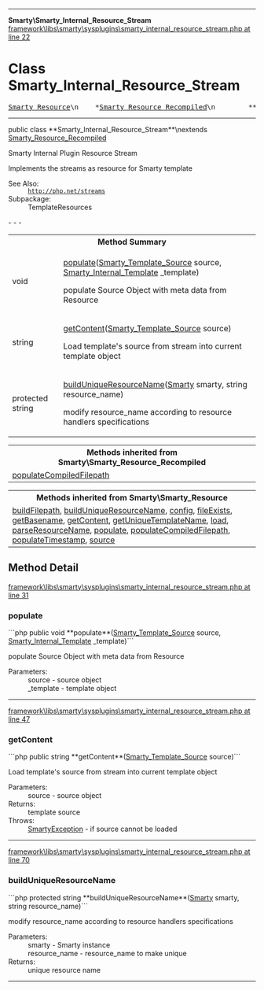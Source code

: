 - - -

**Smarty\Smarty_Internal_Resource_Stream**
<a href="https://github.com/JeyDotC/Hirudo-docs/blob/master/source/framework/libs/smarty/sysplugins/smarty_internal_resource_stream.php.md#line22" class="location">framework\libs\smarty\sysplugins\smarty_internal_resource_stream.php at line 22</a>

# Class Smarty_Internal_Resource_Stream #

<pre class="tree"><a href="https://github.com/JeyDotC/Hirudo-docs/blob/master/smarty/smarty_resource.html">Smarty_Resource</a>\n    *<a href="https://github.com/JeyDotC/Hirudo-docs/blob/master/smarty/smarty_resource_recompiled.html">Smarty_Resource_Recompiled</a>\n        *** Smarty_Internal_Resource_Stream **\n</pre>

- - -

<p class="signature">public  class **Smarty_Internal_Resource_Stream**\nextends <a href="https://github.com/JeyDotC/Hirudo-docs/blob/master/smarty/smarty_resource_recompiled.html">Smarty_Resource_Recompiled</a>

</p>

<div class="comment" id="overview_description"><p>Smarty Internal Plugin Resource Stream</p><p>Implements the streams as resource for Smarty template</p></div>

<dl>
<dt>See Also:</dt>
<dd><code><a href="http://php.net/streams">http://php.net/streams</a></code></dd>
<dt>Subpackage:</dt>
<dd>TemplateResources</dd>
</dl>
- - -

<table id="summary_method">
<tr><th colspan="2">Method Summary</th></tr>
<tr>
<td class="type"> void</td>
<td class="description"><p class="name"><a href="#populate()">populate</a>(<a href="../smarty/smarty_template_source.html">Smarty_Template_Source</a> source, <a href="../smarty/smarty_internal_template.html">Smarty_Internal_Template</a> _template)</p><p class="description">populate Source Object with meta data from Resource</p></td>
</tr>
<tr>
<td class="type"> string</td>
<td class="description"><p class="name"><a href="#getContent()">getContent</a>(<a href="../smarty/smarty_template_source.html">Smarty_Template_Source</a> source)</p><p class="description">Load template's source from stream into current template object</p></td>
</tr>
<tr>
<td class="type">protected  string</td>
<td class="description"><p class="name"><a href="#buildUniqueResourceName()">buildUniqueResourceName</a>(<a href="../smarty/smarty.html">Smarty</a> smarty, string resource_name)</p><p class="description">modify resource_name according to resource handlers specifications</p></td>
</tr>
</table>

<table class="inherit">
<tr><th colspan="2">Methods inherited from Smarty\Smarty_Resource_Recompiled</th></tr>
<tr><td><a href="https://github.com/JeyDotC/Hirudo-docs/blob/master/smarty/smarty_resource_recompiled.html#populateCompiledFilepath()">populateCompiledFilepath</a></td></tr></table>

<table class="inherit">
<tr><th colspan="2">Methods inherited from Smarty\Smarty_Resource</th></tr>
<tr><td><a href="https://github.com/JeyDotC/Hirudo-docs/blob/master/smarty/smarty_resource.html#buildFilepath()">buildFilepath</a>, <a href="https://github.com/JeyDotC/Hirudo-docs/blob/master/smarty/smarty_resource.html#buildUniqueResourceName()">buildUniqueResourceName</a>, <a href="https://github.com/JeyDotC/Hirudo-docs/blob/master/smarty/smarty_resource.html#config()">config</a>, <a href="https://github.com/JeyDotC/Hirudo-docs/blob/master/smarty/smarty_resource.html#fileExists()">fileExists</a>, <a href="https://github.com/JeyDotC/Hirudo-docs/blob/master/smarty/smarty_resource.html#getBasename()">getBasename</a>, <a href="https://github.com/JeyDotC/Hirudo-docs/blob/master/smarty/smarty_resource.html#getContent()">getContent</a>, <a href="https://github.com/JeyDotC/Hirudo-docs/blob/master/smarty/smarty_resource.html#getUniqueTemplateName()">getUniqueTemplateName</a>, <a href="https://github.com/JeyDotC/Hirudo-docs/blob/master/smarty/smarty_resource.html#load()">load</a>, <a href="https://github.com/JeyDotC/Hirudo-docs/blob/master/smarty/smarty_resource.html#parseResourceName()">parseResourceName</a>, <a href="https://github.com/JeyDotC/Hirudo-docs/blob/master/smarty/smarty_resource.html#populate()">populate</a>, <a href="https://github.com/JeyDotC/Hirudo-docs/blob/master/smarty/smarty_resource.html#populateCompiledFilepath()">populateCompiledFilepath</a>, <a href="https://github.com/JeyDotC/Hirudo-docs/blob/master/smarty/smarty_resource.html#populateTimestamp()">populateTimestamp</a>, <a href="https://github.com/JeyDotC/Hirudo-docs/blob/master/smarty/smarty_resource.html#source()">source</a></td></tr></table>

<h2 id="detail_method">Method Detail</h2>
<a href="https://github.com/JeyDotC/Hirudo-docs/blob/master/source/framework/libs/smarty/sysplugins/smarty_internal_resource_stream.php.md#line31" class="location">framework\libs\smarty\sysplugins\smarty_internal_resource_stream.php at line 31</a>

<h3 id="populate()">populate</h3>
```php
public  void **populate**(<a href="../smarty/smarty_template_source.html">Smarty_Template_Source</a> source, <a href="../smarty/smarty_internal_template.html">Smarty_Internal_Template</a> _template)```
<div class="details">
<p>populate Source Object with meta data from Resource</p><dl>
<dt>Parameters:</dt>
<dd>source - source object</dd>
<dd>_template - template object</dd>
</dl>
</div>

- - -

<a href="https://github.com/JeyDotC/Hirudo-docs/blob/master/source/framework/libs/smarty/sysplugins/smarty_internal_resource_stream.php.md#line47" class="location">framework\libs\smarty\sysplugins\smarty_internal_resource_stream.php at line 47</a>

<h3 id="getContent()">getContent</h3>
```php
public  string **getContent**(<a href="../smarty/smarty_template_source.html">Smarty_Template_Source</a> source)```
<div class="details">
<p>Load template's source from stream into current template object</p><dl>
<dt>Parameters:</dt>
<dd>source - source object</dd>
<dt>Returns:</dt>
<dd>template source</dd>
<dt>Throws:</dt>
<dd><a href="../smarty/smartyexception.html">SmartyException</a> - if source cannot be loaded</dd>
</dl>
</div>

- - -

<a href="https://github.com/JeyDotC/Hirudo-docs/blob/master/source/framework/libs/smarty/sysplugins/smarty_internal_resource_stream.php.md#line70" class="location">framework\libs\smarty\sysplugins\smarty_internal_resource_stream.php at line 70</a>

<h3 id="buildUniqueResourceName()">buildUniqueResourceName</h3>
```php
protected  string **buildUniqueResourceName**(<a href="../smarty/smarty.html">Smarty</a> smarty, string resource_name)```
<div class="details">
<p>modify resource_name according to resource handlers specifications</p><dl>
<dt>Parameters:</dt>
<dd>smarty - Smarty instance</dd>
<dd>resource_name - resource_name to make unique</dd>
<dt>Returns:</dt>
<dd>unique resource name</dd>
</dl>
</div>

- - -

